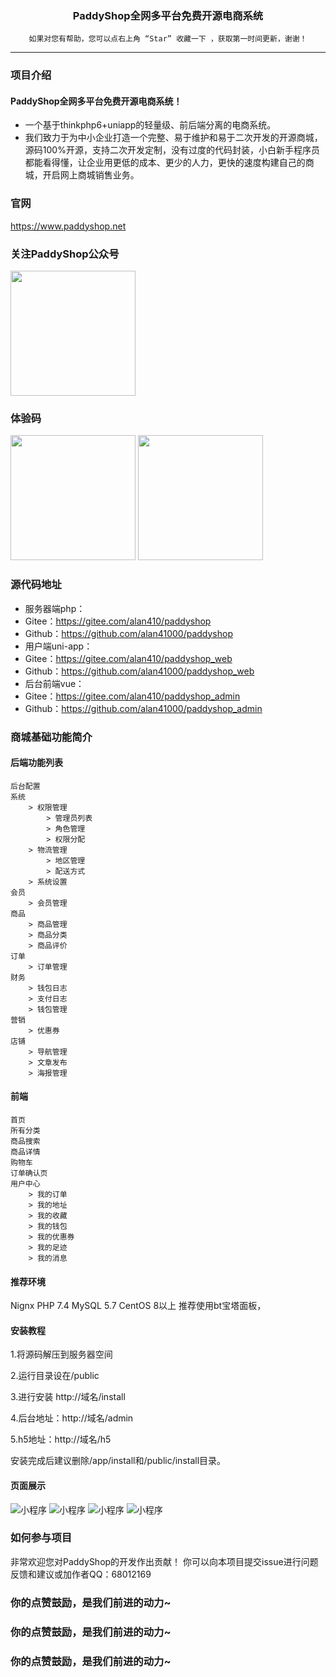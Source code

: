 <h3 align="center">PaddyShop全网多平台免费开源电商系统</h3>

<div align="center">

```shell
如果对您有帮助，您可以点右上角 “Star” 收藏一下 ，获取第一时间更新，谢谢！
```

</div>

------------------------------------------------------------------------

### 项目介绍
#### PaddyShop全网多平台免费开源电商系统！
* 一个基于thinkphp6+uniapp的轻量级、前后端分离的电商系统。
* 我们致力于为中小企业打造一个完整、易于维护和易于二次开发的开源商城，源码100%开源，支持二次开发定制，没有过度的代码封装，小白新手程序员都能看得懂，让企业用更低的成本、更少的人力，更快的速度构建自己的商城，开启网上商城销售业务。

### 官网
https://www.paddyshop.net

### 关注PaddyShop公众号
<img src='https://paddyshop.oss-cn-shanghai.aliyuncs.com/doc/ercode_offical_account.jpg' width='200' />

### 体验码
<img src='https://paddyshop.oss-cn-shanghai.aliyuncs.com/doc/ercode_h5.png' width='200' />
<img src='https://paddyshop.oss-cn-shanghai.aliyuncs.com/doc/ercode_miniapp_wechat.jpg' width='200' />


### 源代码地址
* 服务器端php：
* Gitee：https://gitee.com/alan410/paddyshop
* Github：https://github.com/alan41000/paddyshop
* 用户端uni-app：
* Gitee：https://gitee.com/alan410/paddyshop_web
* Github：https://github.com/alan41000/paddyshop_web
* 后台前端vue：
* Gitee：https://gitee.com/alan410/paddyshop_admin
* Github：https://github.com/alan41000/paddyshop_admin

### 商城基础功能简介
#### 后端功能列表
```
后台配置
系统
    > 权限管理
        > 管理员列表
        > 角色管理
        > 权限分配
    > 物流管理
        > 地区管理
        > 配送方式
    > 系统设置
会员
    > 会员管理
商品
    > 商品管理
    > 商品分类
    > 商品评价
订单
    > 订单管理
财务
    > 钱包日志
    > 支付日志
    > 钱包管理
营销
    > 优惠券
店铺
    > 导航管理
    > 文章发布
    > 海报管理
```

#### 前端
```
首页
所有分类
商品搜索
商品详情
购物车
订单确认页
用户中心
    > 我的订单
    > 我的地址
    > 我的收藏
    > 我的钱包
    > 我的优惠券
    > 我的足迹
    > 我的消息
```

#### 推荐环境
Nignx
PHP 7.4
MySQL 5.7
CentOS 8以上
推荐使用bt宝塔面板，

#### 安装教程
1.将源码解压到服务器空间

2.运行目录设在/public

3.进行安装 http://域名/install

4.后台地址：http://域名/admin

5.h5地址：http://域名/h5

安装完成后建议删除/app/install和/public/install目录。

#### 页面展示
![小程序](https://paddyshop.oss-cn-shanghai.aliyuncs.com/doc/1.png "小程序")
![小程序](https://paddyshop.oss-cn-shanghai.aliyuncs.com/doc/2.png "小程序")
![小程序](https://paddyshop.oss-cn-shanghai.aliyuncs.com/doc/3.png "小程序")
![小程序](https://paddyshop.oss-cn-shanghai.aliyuncs.com/doc/4.png "小程序")

### 如何参与项目
非常欢迎您对PaddyShop的开发作出贡献！
你可以向本项目提交issue进行问题反馈和建议或加作者QQ：68012169


<h3>你的点赞鼓励，是我们前进的动力~</h3>
<h3>你的点赞鼓励，是我们前进的动力~</h3>
<h3>你的点赞鼓励，是我们前进的动力~</h3>